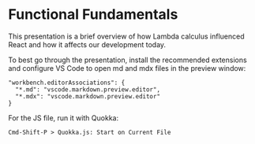 # Functional Fundamentals

This presentation is a brief overview of how Lambda calculus influenced React and how it affects our development today.

To best go through the presentation, install the recommended extensions and configure VS Code to open md and mdx files in the preview window:

```
"workbench.editorAssociations": {
  "*.md": "vscode.markdown.preview.editor",
  "*.mdx": "vscode.markdown.preview.editor"
}
```

For the JS file, run it with Quokka:
```
Cmd-Shift-P > Quokka.js: Start on Current File
```